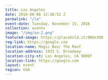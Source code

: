 ```yaml
---
title: Los Angeles
date: 2016-08-08 12:36:52 Z
permalink: "/la"
event-date: Tuesday, November 15, 2016
collection: events
image: "/img/so-2.png"
featured-image: https://placehold.it/900x300
reg-link: https://google.com
location-name: Magic Box/ The Reef
location-address: 1933 S. Broadway
location-city-st: Los Angeles, CA 90007
location-link: https://google.com
layout: event
region: USA
---
```


